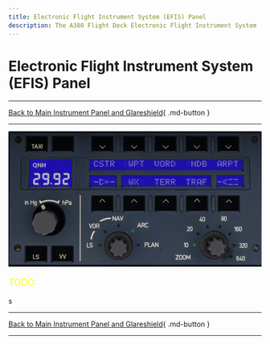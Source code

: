 ```yaml
---
title: Electronic Flight Instrument System (EFIS) Panel
description: The A380 Flight Deck Electronic Flight Instrument System (EFIS) Panel description.
---
```


# Electronic Flight Instrument System (EFIS) Panel

---

[Back to Main Instrument Panel and Glareshield](../overviews/main-glare.md){ .md-button }

---

![img.png](../../../assets/a380x-briefing/flight-deck/glare/efis.png)


[//]: # (TODO)
<p style="color:yellow; font-size:18px;">TODO: </p>
s

---

[Back to Main Instrument Panel and Glareshield](../overviews/main-glare.md){ .md-button }

---

